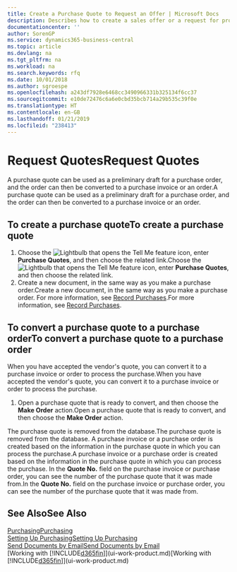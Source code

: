 ```yaml
---
title: Create a Purchase Quote to Request an Offer | Microsoft Docs
description: Describes how to create a sales offer or a request for proposal (RFQ) document to record your offer to a customer to sell products under certain terms.
documentationcenter: ''
author: SorenGP
ms.service: dynamics365-business-central
ms.topic: article
ms.devlang: na
ms.tgt_pltfrm: na
ms.workload: na
ms.search.keywords: rfq
ms.date: 10/01/2018
ms.author: sgroespe
ms.openlocfilehash: a243df7928e6468cc3490966331b325134f6cc37
ms.sourcegitcommit: e10de72476c6a6e0cbd35bcb714a29b535c39f0e
ms.translationtype: HT
ms.contentlocale: en-GB
ms.lasthandoff: 01/21/2019
ms.locfileid: "238413"
---
```

# <a name="request-quotes"></a><span data-ttu-id="e55b7-103">Request Quotes</span><span class="sxs-lookup"><span data-stu-id="e55b7-103">Request Quotes</span></span>
<span data-ttu-id="e55b7-104">A purchase quote can be used as a preliminary draft for a purchase order, and the order can then be converted to a purchase invoice or an order.</span><span class="sxs-lookup"><span data-stu-id="e55b7-104">A purchase quote can be used as a preliminary draft for a purchase order, and the order can then be converted to a purchase invoice or an order.</span></span>


## <a name="to-create-a-purchase-quote"></a><span data-ttu-id="e55b7-105">To create a purchase quote</span><span class="sxs-lookup"><span data-stu-id="e55b7-105">To create a purchase quote</span></span>
1. <span data-ttu-id="e55b7-106">Choose the ![Lightbulb that opens the Tell Me feature](media/ui-search/search_small.png "Tell me what you want to do") icon, enter **Purchase Quotes**, and then choose the related link.</span><span class="sxs-lookup"><span data-stu-id="e55b7-106">Choose the ![Lightbulb that opens the Tell Me feature](media/ui-search/search_small.png "Tell me what you want to do") icon, enter **Purchase Quotes**, and then choose the related link.</span></span>
2. <span data-ttu-id="e55b7-107">Create a new document, in the same way as you make a purchase order.</span><span class="sxs-lookup"><span data-stu-id="e55b7-107">Create a new document, in the same way as you make a purchase order.</span></span> <span data-ttu-id="e55b7-108">For more information, see [Record Purchases](purchasing-how-record-purchases.md).</span><span class="sxs-lookup"><span data-stu-id="e55b7-108">For more information, see [Record Purchases](purchasing-how-record-purchases.md).</span></span>

## <a name="to-convert-a-purchase-quote-to-a-purchase-order"></a><span data-ttu-id="e55b7-109">To convert a purchase quote to a purchase order</span><span class="sxs-lookup"><span data-stu-id="e55b7-109">To convert a purchase quote to a purchase order</span></span>
<span data-ttu-id="e55b7-110">When you have accepted the vendor's quote, you can convert it to a purchase invoice or order to process the purchase.</span><span class="sxs-lookup"><span data-stu-id="e55b7-110">When you have accepted the vendor's quote, you can convert it to a purchase invoice or order to process the purchase.</span></span>

1. <span data-ttu-id="e55b7-111">Open a purchase quote that is ready to convert, and then choose the **Make Order** action.</span><span class="sxs-lookup"><span data-stu-id="e55b7-111">Open a purchase quote that is ready to convert, and then choose the **Make Order** action.</span></span>

<span data-ttu-id="e55b7-112">The purchase quote is removed from the database.</span><span class="sxs-lookup"><span data-stu-id="e55b7-112">The purchase quote is removed from the database.</span></span> <span data-ttu-id="e55b7-113">A purchase invoice or a purchase order is created based on the information in the purchase quote in which you can process the purchase.</span><span class="sxs-lookup"><span data-stu-id="e55b7-113">A purchase invoice or a purchase order is created based on the information in the purchase quote in which you can process the purchase.</span></span> <span data-ttu-id="e55b7-114">In the **Quote No.** field on the purchase invoice or purchase order, you can see the number of the purchase quote that it was made from.</span><span class="sxs-lookup"><span data-stu-id="e55b7-114">In the **Quote No.** field on the purchase invoice or purchase order, you can see the number of the purchase quote that it was made from.</span></span>

## <a name="see-also"></a><span data-ttu-id="e55b7-115">See Also</span><span class="sxs-lookup"><span data-stu-id="e55b7-115">See Also</span></span>
[<span data-ttu-id="e55b7-116">Purchasing</span><span class="sxs-lookup"><span data-stu-id="e55b7-116">Purchasing</span></span>](purchasing-manage-purchasing.md)  
[<span data-ttu-id="e55b7-117">Setting Up Purchasing</span><span class="sxs-lookup"><span data-stu-id="e55b7-117">Setting Up Purchasing</span></span>](purchasing-setup-purchasing.md)  
[<span data-ttu-id="e55b7-118">Send Documents by Email</span><span class="sxs-lookup"><span data-stu-id="e55b7-118">Send Documents by Email</span></span>](ui-how-send-documents-email.md)  
<span data-ttu-id="e55b7-119">[Working with [!INCLUDE[d365fin](includes/d365fin_md.md)]](ui-work-product.md)</span><span class="sxs-lookup"><span data-stu-id="e55b7-119">[Working with [!INCLUDE[d365fin](includes/d365fin_md.md)]](ui-work-product.md)</span></span>
